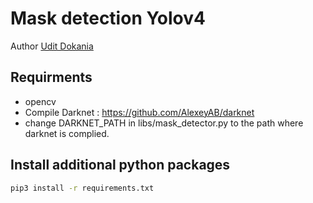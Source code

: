 # Mask detection Yolov4
Author [Udit Dokania](mailto:uditdokania.nitrr@gamil.com)

## Requirments
* opencv
* Compile Darknet : https://github.com/AlexeyAB/darknet
* change DARKNET_PATH in libs/mask_detector.py to the path where darknet is complied.

## Install additional python packages
```bash
pip3 install -r requirements.txt
```
